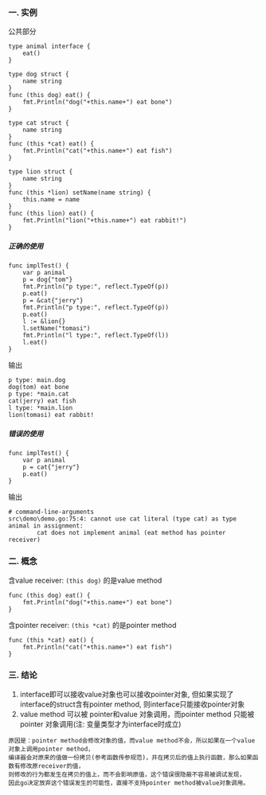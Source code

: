 ### 一. 实例     
公共部分
```golang
type animal interface {
	eat()
}

type dog struct {
	name string
}
func (this dog) eat() {
	fmt.Println("dog("+this.name+") eat bone")
}

type cat struct {
	name string
}
func (this *cat) eat() {
	fmt.Println("cat("+this.name+") eat fish")
}

type lion struct {
	name string 
}
func (this *lion) setName(name string) {
	this.name = name
}
func (this lion) eat() {
	fmt.Println("lion("+this.name+") eat rabbit!")
}
```

##### 正确的使用
```golang
func implTest() {
	var p animal 
	p = dog{"tom"}
	fmt.Println("p type:", reflect.TypeOf(p))
	p.eat()
	p = &cat{"jerry"}
	fmt.Println("p type:", reflect.TypeOf(p))
	p.eat()
	l := &lion{}
	l.setName("tomasi")
	fmt.Println("l type:", reflect.TypeOf(l))
	l.eat()
}
```
输出
```
p type: main.dog
dog(tom) eat bone
p type: *main.cat
cat(jerry) eat fish
l type: *main.lion
lion(tomasi) eat rabbit!
```

##### 错误的使用
```golang
func implTest() {
	var p animal 
	p = cat{"jerry"}
	p.eat()
}
```
输出
```
# command-line-arguments
src\demo\demo.go:75:4: cannot use cat literal (type cat) as type animal in assignment:
        cat does not implement animal (eat method has pointer receiver)
```

### 二. 概念
含value receiver: `(this dog)` 的是value method
```golang
func (this dog) eat() {
	fmt.Println("dog("+this.name+") eat bone")
}
```
含pointer receiver: `(this *cat)` 的是pointer method
```golang
func (this *cat) eat() {
	fmt.Println("cat("+this.name+") eat fish")
}
```

### 三. 结论
1. interface即可以接收value对象也可以接收pointer对象, 但如果实现了interface的struct含有pointer method, 则interface只能接收pointer对象
2. value method 可以被 pointer和value 对象调用，而pointer method 只能被 pointer 对象调用(注: 变量类型才为interface时成立)
```
原因是：pointer method会修改对象的值，而value method不会，所以如果在一个value对象上调用pointer method，
编译器会对原来的值做一份拷贝(参考函数传参规范)，并在拷贝后的值上执行函数，那么如果函数有修改原receiver的值，
则修改的行为都发生在拷贝的值上，而不会影响原值，这个错误很隐蔽不容易被调试发现，
因此go决定放弃这个错误发生的可能性，直接不支持pointer method被value对象调用。
```
